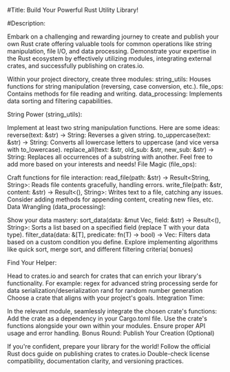 #Title: Build Your Powerful Rust Utility Library!

#Description:

Embark on a challenging and rewarding journey to create and publish your own Rust crate offering valuable tools for common operations like string manipulation, file I/O, and data processing. Demonstrate your expertise in the Rust ecosystem by effectively utilizing modules, integrating external crates, and successfully publishing on crates.io.




Within your project directory, create three modules:
string_utils: Houses functions for string manipulation (reversing, case conversion, etc.).
file_ops: Contains methods for file reading and writing.
data_processing: Implements data sorting and filtering capabilities.

String Power (string_utils):

Implement at least two string manipulation functions. Here are some ideas:
reverse(text: &str) -> String: Reverses a given string.
to_uppercase(text: &str) -> String: Converts all lowercase letters to uppercase (and vice versa with to_lowercase).
replace_all(text: &str, old_sub: &str, new_sub: &str) -> String: Replaces all occurrences of a substring with another.
Feel free to add more based on your interests and needs!
File Magic (file_ops):

Craft functions for file interaction:
read_file(path: &str) -> Result<String, String>: Reads file contents gracefully, handling errors.
write_file(path: &str, content: &str) -> Result<(), String>: Writes text to a file, catching any issues.
Consider adding methods for appending content, creating new files, etc.
Data Wrangling (data_processing):

Show your data mastery:
sort_data(data: &mut Vec<T>, field: &str) -> Result<(), String>: Sorts a list based on a specified field (replace T with your data type).
filter_data(data: &[T], predicate: fn(T) -> bool) -> Vec<T>: Filters data based on a custom condition you define.
Explore implementing algorithms like quick sort, merge sort, and different filtering criteria( bonues) 


Find Your Helper:

Head to crates.io and search for crates that can enrich your library's functionality. For example:
regex for advanced string processing
serde for data serialization/deserialization
rand for random number generation
Choose a crate that aligns with your project's goals.
Integration Time:

In the relevant module, seamlessly integrate the chosen crate's functions:
Add the crate as a dependency in your Cargo.toml file.
Use the crate's functions alongside your own within your modules.
Ensure proper API usage and error handling.
Bonus Round: Publish Your Creation (Optional)


If you're confident, prepare your library for the world! Follow the official Rust docs guide on publishing crates to crates.io
Double-check license compatibility, documentation clarity, and versioning practices.

